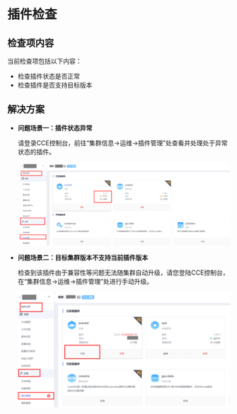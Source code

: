 # 插件检查<a name="cce_10_0433"></a>

## 检查项内容<a name="section157446411535"></a>

当前检查项包括以下内容：

-   检查插件状态是否正常
-   检查插件是否支持目标版本

## 解决方案<a name="section11370621343"></a>

-   **问题场景一：插件状态异常**

    请登录CCE控制台，前往“集群信息-\>运维-\>插件管理”处查看并处理处于异常状态的插件。

    ![](figures/zh-cn_image_0000001421411162.png)

-   **问题场景二：目标集群版本不支持当前插件版本**

    检查到该插件由于兼容性等问题无法随集群自动升级，请您登陆CCE控制台，在“集群信息-\>运维-\>插件管理”处进行手动升级。

    ![](figures/zh-cn_image_0000001421093784.png)


